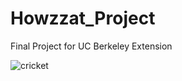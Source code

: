 # Howzzat_Project
Final Project for UC Berkeley Extension

 ![cricket](https://media.gettyimages.com/vectors/cricket-batsman-vector-id483913507?s=612x612)
